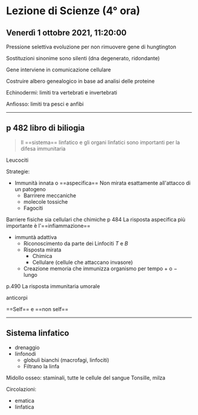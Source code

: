 #  Lezione di Scienze (4° ora)
## Venerdì 1 ottobre 2021, 11:20:00

Pressione selettiva evoluzione per non rimuovere gene di hungtington 

Sostituzioni sinonime sono silenti (dna degenerato, ridondante)

Gene interviene in comunicazione cellulare

Costruire albero genealogico in base ad analisi delle proteine

Echinodermi: limiti tra vertebrati e invertebrati

Anfiosso: limiti tra pesci e anfibi

---

## p 482 libro di biliogia

> Il ==sistema== linfatico e gli organi linfatici sono importanti per la difesa immunitaria


Leucociti

Strategie:
* Immunità innata o ==aspecifica==
Non mirata esattamente all'attacco di un  patogeno
	*	Barrirere meccaniche
	*	molecole tossiche
	*	Fagociti

Barriere fisiche sia cellulari che chimiche
p 484
La risposta aspecifica più importante è l'==infiammazione==
* immuntà adattiva
	* Riconoscimento da parte dei Linfociti $T$ e $B$
	 *	Risposta mirata 
		 *	Chimica
		 *	Cellulare (cellule che attaccano invasore)
	 *	Creazione memoria che immunizza organismo per tempo $+$ o $-$ lungo


p.490 
La risposta immunitaria umorale

anticorpi


==Self== e ==non self==

---
## Sistema linfatico
* drenaggio
* linfonodi
	* globuli bianchi (macrofagi, linfociti)
	* Filtrano la linfa



Midollo osseo: staminali, tutte le cellule del sangue
Tonsille, milza


Circolazioni:
* ematica
* linfatica


<!--stackedit_data:
eyJoaXN0b3J5IjpbNzIxMTM0NzkzXX0=
-->